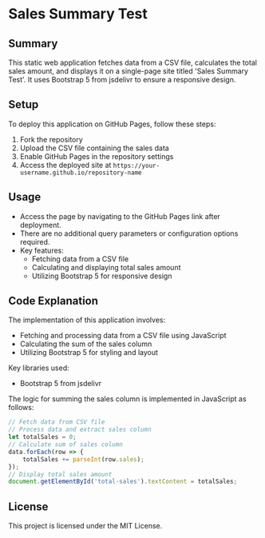 # Sales Summary Test

## Summary
This static web application fetches data from a CSV file, calculates the total sales amount, and displays it on a single-page site titled 'Sales Summary Test'. It uses Bootstrap 5 from jsdelivr to ensure a responsive design.

## Setup
To deploy this application on GitHub Pages, follow these steps:
1. Fork the repository
2. Upload the CSV file containing the sales data
3. Enable GitHub Pages in the repository settings
4. Access the deployed site at `https://your-username.github.io/repository-name`

## Usage
- Access the page by navigating to the GitHub Pages link after deployment.
- There are no additional query parameters or configuration options required.
- Key features:
  - Fetching data from a CSV file
  - Calculating and displaying total sales amount
  - Utilizing Bootstrap 5 for responsive design

## Code Explanation
The implementation of this application involves:
- Fetching and processing data from a CSV file using JavaScript
- Calculating the sum of the sales column
- Utilizing Bootstrap 5 for styling and layout

Key libraries used:
- Bootstrap 5 from jsdelivr

The logic for summing the sales column is implemented in JavaScript as follows:
```javascript
// Fetch data from CSV file
// Process data and extract sales column
let totalSales = 0;
// Calculate sum of sales column
data.forEach(row => {
    totalSales += parseInt(row.sales);
});
// Display total sales amount
document.getElementById('total-sales').textContent = totalSales;
```

## License
This project is licensed under the MIT License.